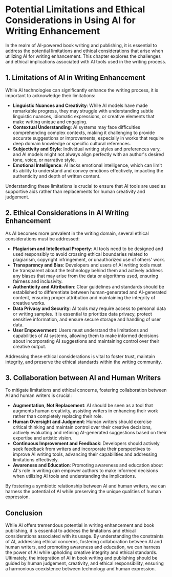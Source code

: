 Potential Limitations and Ethical Considerations in Using AI for Writing Enhancement
===============================================================================================

In the realm of AI-powered book writing and publishing, it is essential to address the potential limitations and ethical considerations that arise when utilizing AI for writing enhancement. This chapter explores the challenges and ethical implications associated with AI tools used in the writing process.

**1. Limitations of AI in Writing Enhancement**
-----------------------------------------------

While AI technologies can significantly enhance the writing process, it is important to acknowledge their limitations:

* **Linguistic Nuances and Creativity**: While AI models have made remarkable progress, they may struggle with understanding subtle linguistic nuances, idiomatic expressions, or creative elements that make writing unique and engaging.
* **Contextual Understanding**: AI systems may face difficulties comprehending complex contexts, making it challenging to provide accurate suggestions or improvements, especially in works that require deep domain knowledge or specific cultural references.
* **Subjectivity and Style**: Individual writing styles and preferences vary, and AI models might not always align perfectly with an author's desired tone, voice, or narrative style.
* **Emotional Intelligence**: AI lacks emotional intelligence, which can limit its ability to understand and convey emotions effectively, impacting the authenticity and depth of written content.

Understanding these limitations is crucial to ensure that AI tools are used as supportive aids rather than replacements for human creativity and judgement.

**2. Ethical Considerations in AI Writing Enhancement**
-------------------------------------------------------

As AI becomes more prevalent in the writing domain, several ethical considerations must be addressed:

* **Plagiarism and Intellectual Property**: AI tools need to be designed and used responsibly to avoid crossing ethical boundaries related to plagiarism, copyright infringement, or unauthorized use of others' work.
* **Transparency and Bias**: Developers and users of AI writing tools must be transparent about the technology behind them and actively address any biases that may arise from the data or algorithms used, ensuring fairness and inclusivity.
* **Authenticity and Attribution**: Clear guidelines and standards should be established to differentiate between human-generated and AI-generated content, ensuring proper attribution and maintaining the integrity of creative works.
* **Data Privacy and Security**: AI tools may require access to personal data or writing samples. It is essential to prioritize data privacy, protect sensitive information, and ensure secure storage and handling of user data.
* **User Empowerment**: Users must understand the limitations and capabilities of AI systems, allowing them to make informed decisions about incorporating AI suggestions and maintaining control over their creative output.

Addressing these ethical considerations is vital to foster trust, maintain integrity, and preserve the ethical standards within the writing community.

**3. Collaboration between AI and Human Writers**
-------------------------------------------------

To mitigate limitations and ethical concerns, fostering collaboration between AI and human writers is crucial:

* **Augmentation, Not Replacement**: AI should be seen as a tool that augments human creativity, assisting writers in enhancing their work rather than completely replacing their role.
* **Human Oversight and Judgment**: Human writers should exercise critical thinking and maintain control over their creative decisions, actively evaluating and refining AI-generated suggestions based on their expertise and artistic vision.
* **Continuous Improvement and Feedback**: Developers should actively seek feedback from writers and incorporate their perspectives to improve AI writing tools, advancing their capabilities and addressing limitations effectively.
* **Awareness and Education**: Promoting awareness and education about AI's role in writing can empower authors to make informed decisions when utilizing AI tools and understanding the implications.

By fostering a symbiotic relationship between AI and human writers, we can harness the potential of AI while preserving the unique qualities of human expression.

**Conclusion**
--------------

While AI offers tremendous potential in writing enhancement and book publishing, it is essential to address the limitations and ethical considerations associated with its usage. By understanding the constraints of AI, addressing ethical concerns, fostering collaboration between AI and human writers, and promoting awareness and education, we can harness the power of AI while upholding creative integrity and ethical standards. Ultimately, the integration of AI in book writing and publishing should be guided by human judgement, creativity, and ethical responsibility, ensuring a harmonious coexistence between technology and human expression.

